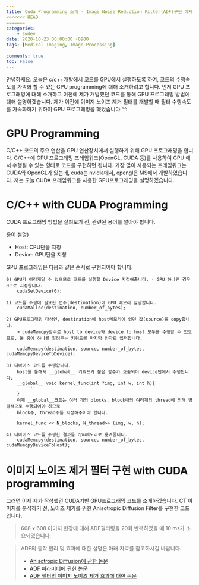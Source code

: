 ```yaml
---
title: Cuda Programming 소개 - Image Noise Reduction Filter(ADF)구현 예제
<<<<<<< HEAD
=======
categories:
    - swdev
date: 2020-10-23 00:00:00 +0900
tags: [Medical Imaging, Image Processing]
    
comments: true
toc: False
---
```


안녕하세요. 오늘은 c/c++개발에서 코드를 GPU에서 실행하도록 하여, 코드의 수행속도를 가속화 할 수 있는 GPU programming에 대해 소개하려고 합니다.
먼저 GPU 프로그래밍에 대해 소개하고 이전에 제가 개발했던 코드를 통해 GPU 프로그래밍 방법에 대해 설명하겠습니다. 
제가 이전에 이미지 노이즈 제거 필터를 개발할 때 필터 수행속도를 가속화하기 위하여 GPU 프로그래밍을 했었습니다 ^^.
   

GPU Programming
=============================================
C/C++ 코드의 주요 연산을 GPU 연산장치에서 실행하기 위해 GPU 프로그래밍을 합니다. 
 C/C++에 GPU 프로그래밍 프레임워크(OpenGL, CUDA 등)를 사용하여 GPU 에서 수행될 수 있는 형태로 코드를 구현하면 됩니다. 
 가장 많이 사용되는 프레임워크는 CUDA와 OpenGL가 있는데, cuda는 nvidia에서, opengl은 MS에서 개발하였습니다. 
 저는 오늘 CUDA 프레임워크를 사용한 GPU프로그래밍을 설명하겠습니다.
 
C/C++ with CUDA Programming
======================================
CUDA 프로그래밍 방법을 살펴보기 전, 관련된 용어를 알아야 합니다. 
 
 용어 설명)
 - Host: CPU단을 지칭
 - Device: GPU단을 지칭
 
GPU 프로그래밍은 다음과 같은 순서로 구현되어야 합니다. 
 
    0) GPU가 여러개일 수 있으므로 코드를 실행할 Device 지정해줍니다. - GPU 하나인 경우 0으로 지정합니다.
        cudaSetDevice(0);
        
    1) 코드를 수행에 필요한 변수(destination)에 GPU 메모리 할당합니다.
        cudaMalloc(destinatino, number_of_bytes);
        
    2) GPU프로그래밍 대상인, destination에 host메모리에 있던 값(source)을 copy합니다.
        > cudaMemcpy함수로 host to device와 device to host 모두를 수행할 수 있으므로, 둘 중에 하나를 알려주는 키워드를 마지막 인자로 입력합니다.                
        
        cudaMemcpy(destination, source, number_of_bytes, cudaMemcpyDeviceToDevice);
        
    3) 디바이스 코드를 수행합니다. 
        host를 통해서 __global__ 키워드가 붙은 함수가 호출되어 device단에서 수행됩니다.
        __global__ void kernel_func(int *img, int w, int h){
            '''
        } 
        이때 __global__코드는 여러 개의 blocks, block내의 여러개의 thread에 의해 병렬적으로 수행되어야 하므로
        block수, thread수를 지정해주어야 합니다.
        
        kernel_func << N_blocks, N_thread>> (img, w, h);
        
    4) 디바이스 코드를 수행한 결과를 cpu메모리로 옮겨줍니다.
        cudaMemcpy(destination, source, number_of_bytes, cudaMemcpyDeviceToHost);
    
이미지 노이즈 제거 필터 구현 with CUDA programming
==============================================================
그러면 이제 제가 작성했던 CUDA기반 GPU프로그래밍 코드를 소개하겠습니다. 
CT 이미지를 분석하기 전, 노이즈 제거를 위한 Anisotropic Diffusion Filter를 구현한 코드입니다.
> 608 x 608 이미지 한장에 대해 ADF필터링을 20회 반복하였을 때 10 ms가 소요되었습니다. 

<script src="https://gist.github.com/HyunjiEllenPak/c5d7f724ffda2ea538526b9335d0fa4a.js"></script>
<script src="https://gist.github.com/HyunjiEllenPak/03e86e3b5035ab6f97f050f8f87438a9.js"></script>

> ADF의 동작 원리 및 효과에 대한 설명은 아래 자료를 참고하시길 바랍니다.
> - [Anisotropic Diffusion에 관한 논문](https://ieeexplore.ieee.org/stamp/stamp.jsp?arnumber=56205&casa_token=lGMbZUwyg_QAAAAA:wet0FAPlNt9xRuL_x0MvFr7C1amNUYUO1mJRa903go2muPZLHoxmtRnmpr3HVWBO6N8pZGfSC0Q&tag=1)
> - [ADF 파라미터에 관한 논문](http://citeseerx.ist.psu.edu/viewdoc/download?doi=10.1.1.449.948&rep=rep1&type=pdf)
> - [ADF 필터의 이미지 노이즈 제거 효과에 대한 논문](https://ieeexplore.ieee.org/stamp/stamp.jsp?arnumber=6008370&casa_token=iVcIZeAqTaMAAAAA:50L4ICOMYNkwSSYtdrv5daDC4rUA9OQj6fdN6hT87Bkqhw6i4tOFgi2JzwX7khGM24ql8Mg_WnI)

    
        
         
        
        
        
   
       
 
 
 
  
 
 
  